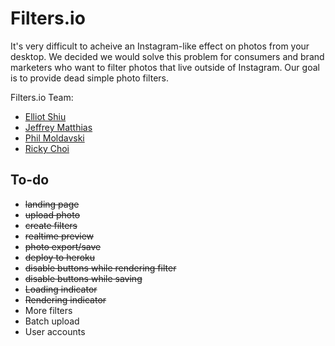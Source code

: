 # Filters.io

It's very difficult to acheive an Instagram-like effect on photos from your desktop. We decided we would solve this problem for consumers and brand marketers who want to filter photos that live outside of Instagram. Our goal is to provide dead simple photo filters.

Filters.io Team:
- [Elliot Shiu](http://github.com/sandbochs)
- [Jeffrey Matthias](http://github.com/1dlehands)
- [Phil Moldavski](http://github.com/pmoldavski)
- [Ricky Choi](http://github.com/rickychoi)

## To-do
- ~~landing page~~
- ~~upload photo~~
- ~~create filters~~
- ~~realtime preview~~
- ~~photo export/save~~
- ~~deploy to heroku~~
- ~~disable buttons while rendering filter~~
- ~~disable buttons while saving~~
- ~~Loading indicator~~
- ~~Rendering indicator~~
- More filters
- Batch upload
- User accounts